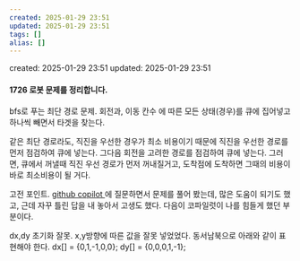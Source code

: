 ```yaml
---
created: 2025-01-29 23:51
updated: 2025-01-29 23:51
tags: []
alias: []
---
```


created: 2025-01-29 23:51
updated: 2025-01-29 23:51

#### 1726 로봇 문제를 정리합니다.

bfs로 푸는 최단 경로 문제.
회전과, 이동 칸수 에 따른 모든 상태(경우)를 큐에 집어넣고 하나씩 빼면서 타겟을 찾는다.

같은 최단 경로라도, 직진을 우선한 경우가 최소 비용이기 때문에
직진을 우선한 경로를 먼저 점검하여 큐에 넣는다.
그다음 회전을 고려한 경로를 점검하여 큐에 넣는다.
그러면, 큐에서 꺼낼때 직진 우선 경로가 먼저 꺼내질거고, 도착점에 도착하면 그때의 비용이 바로 최소비용이 될 거다.

고전 포인트.
[github copilot ](http://github.com/copilot)에 질문하면서 문제를 풀어 봤는데,
많은 도움이 되기도 했고, 근데 자꾸 틀린 답을 내 놓아서 고생도 했다.
다음이 코파일럿이 나를 힘들게 했던 부분이다.

dx,dy 초기화 잘못. x,y방향에 따른 값을 잘못 넣었었다.
동서남북으로 아래와 같이 표현해야 한다.
dx[] = {0,1,-1,0,0};
dy[] = {0,0,0,1,-1};